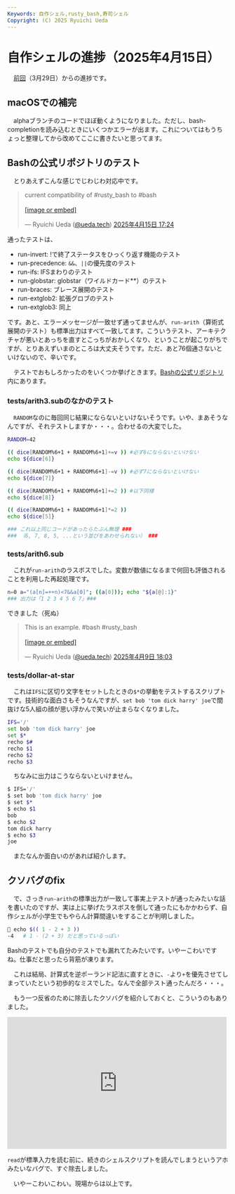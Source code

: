 ```yaml
---
Keywords: 自作シェル,rusty_bash,寿司シェル
Copyright: (C) 2025 Ryuichi Ueda
---
```


# 自作シェルの進捗（2025年4月15日）

　[前回](/?post=20250329)（3月29日）からの進捗です。

## macOSでの補完

　alphaブランチのコードでほぼ動くようになりました。ただし、bash-completionを読み込むときにいくつかエラーが出ます。これについてはもうちょっと整理してから改めてここに書きたいと思ってます。

## Bashの公式リポジトリのテスト

　とりあえずこんな感じでじわじわ対応中です。

<blockquote class="bluesky-embed" data-bluesky-uri="at://did:plc:eha6t6k5cy5oj33pvunkhdrg/app.bsky.feed.post/3lmtnnecgzk2c" data-bluesky-cid="bafyreicit7xgdrfwidtqdindhwawdjgq3hfxrxuh56cecfetf3aksbn24y" data-bluesky-embed-color-mode="system"><p lang="ja">current compatibility of #rusty_bash to #bash<br><br><a href="https://bsky.app/profile/did:plc:eha6t6k5cy5oj33pvunkhdrg/post/3lmtnnecgzk2c?ref_src=embed">[image or embed]</a></p>&mdash; Ryuichi Ueda (<a href="https://bsky.app/profile/did:plc:eha6t6k5cy5oj33pvunkhdrg?ref_src=embed">@ueda.tech</a>) <a href="https://bsky.app/profile/did:plc:eha6t6k5cy5oj33pvunkhdrg/post/3lmtnnecgzk2c?ref_src=embed">2025年4月15日 17:24</a></blockquote><script async src="https://embed.bsky.app/static/embed.js" charset="utf-8"></script>

通ったテストは、

- run-invert: !で終了ステータスをひっくり返す機能のテスト
- run-precedence: `&&`、`||`の優先度のテスト
- run-ifs: IFSまわりのテスト
- run-globstar: globstar（ワイルドカード**）のテスト
- run-braces: ブレース展開のテスト
- run-extglob2: 拡張グロブのテスト 
- run-extglob3: 同上

です。あと、エラーメッセージが一致せず通ってませんが、`run-arith`（算術式展開のテスト）も標準出力はすべて一致してます。こういうテスト、アーキテクチャが悪いとあっちを直すとこっちがおかしくなり、ということが起こりがちですが、とりあえずいまのところは大丈夫そうです。ただ、あと76個通さないといけないので、辛いです。

　テストでおもしろかったのをいくつか挙げときます。[Bashの公式リポジトリ](https://savannah.gnu.org/git/?group=bash)内にあります。

### tests/arith3.subのなかのテスト

　`RANDOM`なのに毎回同じ結果にならないといけないそうです。いや、まあそうなんですが、それテストしますか・・・。合わせるの大変でした。

```bash
RANDOM=42

(( dice[RANDOM%6+1 + RANDOM%6+1]+=v )) #必ず6にならないといけない
echo ${dice[6]}

(( dice[RANDOM%6+1 + RANDOM%6+1]-=v )) #必ず7にならないといけない
echo ${dice[7]}

(( dice[RANDOM%6+1 + RANDOM%6+1]+=2 )) #以下同様
echo ${dice[8]}

(( dice[RANDOM%6+1 + RANDOM%6+1]*=2 ))
echo ${dice[5]}

### これ以上同じコードがあったらたぶん無理 ###
### （6, 7, 8, 5, ...という並びをあわせられない） ###
```

### tests/arith6.sub

　これが`run-arith`のラスボスでした。変数が数値になるまで何回も評価されることを利用した再起処理です。

```bash
n=0 a="(a[n]=++n)<7&&a[0]"; ((a[0])); echo "${a[@]:1}"
### 出力は「1 2 3 4 5 6 7」###
```

できました（死ぬ）

<blockquote class="bluesky-embed" data-bluesky-uri="at://did:plc:eha6t6k5cy5oj33pvunkhdrg/app.bsky.feed.post/3lmemzm7sm22d" data-bluesky-cid="bafyreifiy2igxseqgvumtrs4vk4puwy73vxacniswfibgkw7jrpha4fbvm" data-bluesky-embed-color-mode="system"><p lang="en">This is an example.  #bash #rusty_bash<br><br><a href="https://bsky.app/profile/did:plc:eha6t6k5cy5oj33pvunkhdrg/post/3lmemzm7sm22d?ref_src=embed">[image or embed]</a></p>&mdash; Ryuichi Ueda (<a href="https://bsky.app/profile/did:plc:eha6t6k5cy5oj33pvunkhdrg?ref_src=embed">@ueda.tech</a>) <a href="https://bsky.app/profile/did:plc:eha6t6k5cy5oj33pvunkhdrg/post/3lmemzm7sm22d?ref_src=embed">2025年4月9日 18:03</a></blockquote><script async src="https://embed.bsky.app/static/embed.js" charset="utf-8"></script>

### tests/dollar-at-star

　これは`IFS`に区切り文字をセットしたときの`$*`の挙動をテストするスクリプトです。技術的な面白さもそうなんですが、`set bob 'tom dick harry' joe`で間抜けな5人組の顔が思い浮かんで笑いが止まらなくなりました。

```bash
IFS='/'
set bob 'tom dick harry' joe
set $*
recho $#
recho $1
recho $2
recho $3
```

　ちなみに出力はこうならないといけません。

```bash
$ IFS='/'
$ set bob 'tom dick harry' joe
$ set $*
$ echo $1
bob
$ echo $2
tom dick harry
$ echo $3
joe
```

　またなんか面白いのがあれば紹介します。

## クソバグのfix

　で、さっき`run-arith`の標準出力が一致して事実上テストが通ったみたいな話を書いたのですが、実は上に挙げたラスボスを倒して通ったにもかかわらず、自作シェルが小学生でもやらん計算間違いをすることが判明しました。

```bash
🍣 echo $(( 1 - 2 + 3 ))
-4   # 1 - (2 + 3) だと思っているっぽい
```

Bashのテストでも自分のテストでも漏れてたみたいです。いやーこわいですね。仕事だと思ったら背筋が凍ります。

　これは結局、計算式を逆ポーランド記法に直すときに、`-`より`+`を優先させてしまっていたという初歩的なミスでした。なんで全部テスト通ったんだろ・・・。

　もう一つ反省のために除去したクソバグを紹介しておくと、こういうのもありました。

<iframe src="https://mi.shellgei.org/embed/notes/a6hb9x6w2t" data-misskey-embed-id="v1_bef34f15-9099-42ea-b0c2-781d7619363d" loading="lazy" referrerpolicy="strict-origin-when-cross-origin" style="border: none; width: 100%; max-width: 500px; height: 300px; color-scheme: light dark;"></iframe>
<script defer src="https://mi.shellgei.org/embed.js"></script>

`read`が標準入力を読む前に、続きのシェルスクリプトを読んでしまうというアホみたいなバグで、すぐ除去しました。


　いやーこわいこわい。現場からは以上です。
